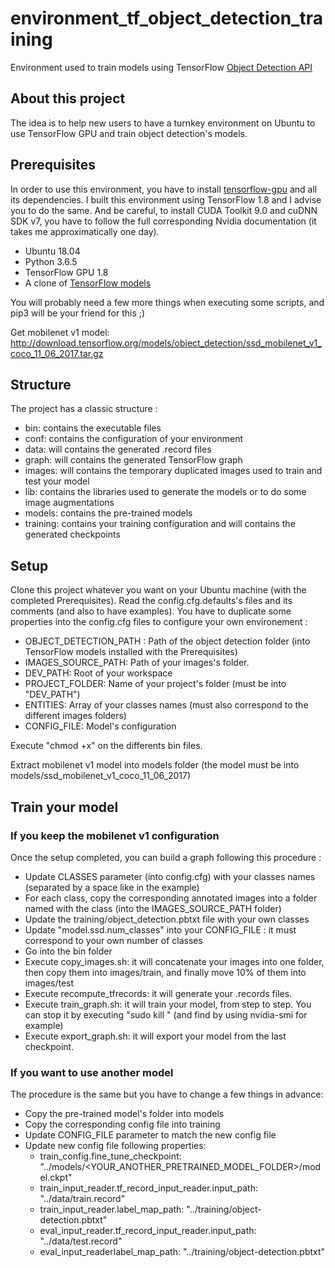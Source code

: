 # environment_tf_object_detection_training

Environment used to train models using TensorFlow [Object Detection API](https://github.com/tensorflow/models/tree/master/research/object_detection)

## About this project

The idea is to help new users to have a turnkey environment on Ubuntu to use TensorFlow GPU and train object detection's models.

## Prerequisites

In order to use this environment, you have to install [tensorflow-gpu](https://www.tensorflow.org/install/install_linux) and all its dependencies.
I built this environment using TensorFlow 1.8 and I advise you to do the same.
And be careful, to install CUDA Toolkit 9.0 and cuDNN SDK v7, you have to follow the full corresponding Nvidia documentation (it takes me approximatically one day).

- Ubuntu 18.04
- Python 3.6.5
- TensorFlow GPU 1.8
- A clone of [TensorFlow models](https://github.com/tensorflow/models)

You will probably need a few more things when executing some scripts, and pip3 will be your friend for this ;)

Get mobilenet v1 model: http://download.tensorflow.org/models/object_detection/ssd_mobilenet_v1_coco_11_06_2017.tar.gz

## Structure

The project has a classic structure :

- bin: contains the executable files
- conf: contains the configuration of your environment
- data: will contains the generated .record files
- graph: will contains the generated TensorFlow graph
- images: will contains the temporary duplicated images used to train and test your model
- lib: contains the libraries used to generate the models or to do some image augmentations
- models: contains the pre-trained models
- training: contains your training configuration and will contains the generated checkpoints

## Setup

Clone this project whatever you want on your Ubuntu machine (with the completed Prerequisites).
Read the config.cfg.defaults's files and its comments (and also to have examples).
You have to duplicate some properties into the config.cfg files to configure your own environement : 
- OBJECT_DETECTION_PATH : Path of the object detection folder (into TensorFlow models installed with the Prerequisites)
- IMAGES_SOURCE_PATH: Path of your images's folder.
- DEV_PATH: Root of your workspace
- PROJECT_FOLDER: Name of your project's folder (must be into "DEV_PATH")
- ENTITIES: Array of your classes names (must also correspond to the different images folders)
- CONFIG_FILE: Model's configuration

Execute "chmod +x" on the differents bin files.

Extract mobilenet v1 model into models folder (the model must be into models/ssd_mobilenet_v1_coco_11_06_2017)

## Train your model

### If you keep the mobilenet v1 configuration

Once the setup completed, you can build a graph following this procedure :

- Update CLASSES parameter (into config.cfg) with your classes names (separated by a space like in the example)
- For each class, copy the corresponding annotated images into a folder named with the class (into the IMAGES_SOURCE_PATH folder)
- Update the training/object_detection.pbtxt file with your own classes
- Update "model.ssd.num_classes" into your CONFIG_FILE : it must correspond to your own number of classes
- Go into the bin folder
- Execute copy_images.sh: it will concatenate your images into one folder, then copy them into images/train, and finally move 10% of them into images/test
- Execute recompute_tfrecords: it will generate your .records files.
- Execute train_graph.sh: it will train your model, from step to step. You can stop it by executing "sudo kill <PID>" (and find <PID> by using nvidia-smi for example)
- Execute export_graph.sh: it will export your model from the last checkpoint.


### If you want to use another model

The procedure is the same but you have to change a few things in advance:
- Copy the pre-trained model's folder into models
- Copy the corresponding config file into training
- Update CONFIG_FILE parameter to match the new config file
- Update new config file following properties:
  - train_config.fine_tune_checkpoint: "../models/<YOUR_ANOTHER_PRETRAINED_MODEL_FOLDER>/model.ckpt"
  - train_input_reader.tf_record_input_reader.input_path: "../data/train.record"
  - train_input_reader.label_map_path: "../training/object-detection.pbtxt"
  - eval_input_reader.tf_record_input_reader.input_path: "../data/test.record"
  - eval_input_readerlabel_map_path: "../training/object-detection.pbtxt"


